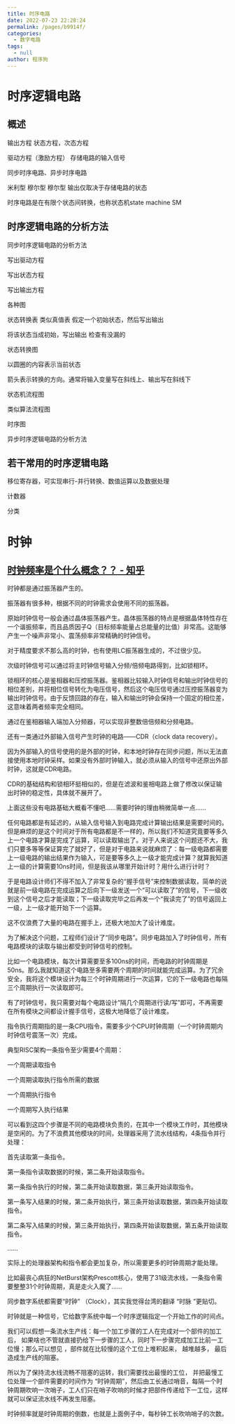 ```yaml
---
title: 时序电路
date: 2022-07-23 22:28:24
permalink: /pages/b9914f/
categories: 
  - 数字电路
tags: 
  - null
author: 程序狗
---
```

# 时序逻辑电路

## 概述

输出方程  状态方程，次态方程

驱动方程（激励方程） 存储电路的输入信号

同步时序电路、异步时序电路   

米利型 穆尔型  穆尔型 输出仅取决于存储电路的状态

时序电路是在有限个状态间转换，也称状态机state machine SM


## 时序逻辑电路的分析方法

同步时序逻辑电路的分析方法

写出驱动方程

写出状态方程

写出输出方程



各种图

状态转换表  类似真值表  假定一个初始状态，然后写出输出

将该状态当成初始，写出输出 检查有没漏的



状态转换图

以圆圈的内容表示当前状态

箭头表示转换的方向。通常将输入变量写在斜线上、输出写在斜线下



状态机流程图

类似算法流程图


时序图


异步时序逻辑电路的分析方法



## 若干常用的时序逻辑电路

移位寄存器，可实现串行-并行转换、数值运算以及数据处理



计数器

分类


# 时钟
## [时钟频率是个什么概念？？ - 知乎](https://www.zhihu.com/question/29685396)

时钟都是通过振荡器产生的。

振荡器有很多种，根据不同的时钟需求会使用不同的振荡器。

原始时钟信号一般会通过晶体振荡器产生。晶体振荡器的特点是根据晶体特性存在一个谐振频率，而且品质因子Q（目标频率能量占总能量的比值）非常高。这能够产生一个噪声非常小、震荡频率非常精确的时钟信号。

对于精度要求不那么高的时钟，也有使用LC振荡器生成的，不过很少见。

次级时钟信号可以通过将主时钟信号输入分频/倍频电路得到，比如锁相环。

锁相环的核心是鉴相器和压控振荡器。鉴相器比较输入时钟信号和输出时钟信号的相位差别，并将相位信号转化为电压信号，然后这个电压信号通过压控振荡器变为输出时钟信号。由于反馈回路的存在，输入和输出时钟会保持一个固定的相位差，这意味着两者频率完全相同。

通过在鉴相器输入端加入分频器，可以实现非整数倍倍频和分频电路。

还有一类通过外部输入信号产生时钟的电路——CDR（clock data recovery）。

因为外部输入的信号使用的是外部的时钟，和本地时钟存在同步问题，所以无法直接使用本地时钟采样。如果没有外部时钟输入，就必须从输入的信号中还原出外部时钟，这就是CDR电路。

CDR的基础结构和锁相环挺相似的，但是在滤波和鉴相电路上做了修改以保证输出时钟的稳定性，具体就不展开了。

上面这些没有电路基础大概看不懂吧……需要时钟的理由稍微简单一点……

任何电路都是有延迟的，从输入信号输入到电路完成计算输出结果是需要时间的。但是麻烦的是这个时间对于所有电路都是不一样的，所以我们不知道究竟要等多久上一个电路才算是完成了运算，可以读取输出了。对于人来说这个问题还不大，我们只要多等等保证算完了就好了，但是对于电路来说就麻烦了：每一级电路都需要上一级电路的输出结果作为输入，可是要等多久上一级才能完成计算？就算我知道上一级的计算需要10ns时间，但是我该从哪里开始计时？用什么进行计时？

于是电路设计师们不得不加入了非常复杂的“握手信号”来控制数据读取，简单的说就是前一级电路在完成运算之后向下一级发送一个“可以读取了”的信号，下一级收到这个信号之后才能读取；下一级读取完毕之后再发一个“我读完了”的信号返回上一级，上一级才能开始下一个运算。

这不仅浪费了大量的电路在握手上，还极大地加大了设计难度。

为了解决这个问题，工程师们设计了“同步电路”。同步电路加入了时钟信号，所有电路模块的读取与输出都受到时钟信号的控制。

比如一个电路模块，每次计算需要至多100ns的时间，而电路的时钟周期是50ns。那么我就知道这个电路至多需要两个周期的时间就能完成运算。为了冗余安全，我将这个模块设计为每三个时钟周期进行一次运算，它的下一级电路也每隔三个周期执行一次读取即可。

有了时钟信号，我只需要对每个电路设计“隔几个周期进行读/写”即可，不再需要在所有模块之间都设计握手信号，这极大地降低了设计难度。

指令执行周期指的是一条CPU指令，需要多少个CPU时钟周期（一个时钟周期内时钟信号震荡一次）完成。

典型RISC架构一条指令至少需要4个周期：

一个周期读取指令

一个周期读取执行指令所需的数据

一个周期执行指令

一个周期写入执行结果

可以看到这四个步骤是不同的电路模块负责的，在其中一个模块工作时，其他模块是空闲的。为了不浪费其他模块的时间，处理器采用了流水线结构，4条指令并行处理：

首先读取第一条指令。

第一条指令读取数据的时候，第二条开始读取指令。

第一条指令执行的时候，第二条开始读取数据，第三条开始读取指令。

第一条写入结果的时候，第二条开始执行，第三条开始读取数据，第四条开始读取指令。

第二条写入结果的时候，第三条开始执行，第四条开始读取数据，第五条开始读取指令。

……

实际上的处理器架构和指令都会更加复杂，所以需要更多的时钟周期才能处理。

比如最丧心病狂的NetBurst架构Prescott核心，使用了31级流水线，一条指令需要整整31个时钟周期，真是走火入魔了……

同步数字系统都需要“时钟” （Clock），其实我觉得台湾的翻译 “时脉 ”更贴切。

时钟就是一种信号，它给数字系统中每一个时序逻辑指定一个开始工作的时间点。

我们可以假想一条流水生产线：每一个加工步骤的工人在完成对一个部件的加工后， 如果啥也不管就直接扔给下一步骤的工人，同时下一步骤完成加工比前一工位慢；那么可以想见 ，部件就在比较慢的这个工位上堆积起来， 越堆越多， 最后造成生产线的阻塞。

所以为了保持流水线流畅不阻塞的运转，我们需要找出最慢的工位， 并把最慢工位处理一个部件需要的时间作为 “时钟周期”，然后由工长通过哨音，每隔一个时钟周期吹响一次哨子，工人们只在哨子吹响的时候才把部件传递给下一工位，这样就可以保证流水线不再发生阻塞。

时钟频率就是时钟周期的倒数，也就是上面例子中，每秒钟工长吹响哨子的次数。